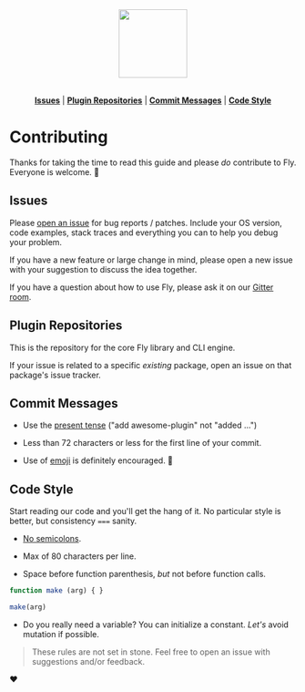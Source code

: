 <div align="center">
  <a href="http://github.com/flyjs/fly">
    <img width=120px  src="https://cloud.githubusercontent.com/assets/8317250/8733685/0be81080-2c40-11e5-98d2-c634f076ccd7.png">
  </a>
</div>

<br>

<p align="center">
<b><a href="#issues">Issues</a></b>
|
<b><a href="#plugin-repositories">Plugin Repositories</a></b>
|
<b><a href="#commit-messages">Commit Messages</a></b>
|
<b><a href="#code-style">Code Style</a></b>
</p>

# Contributing

Thanks for taking the time to read this guide and please _do_ contribute to Fly. Everyone is welcome. :metal:

## Issues

Please [open an issue](https://github.com/flyjs/fly/issues) for bug reports / patches. Include your OS version, code examples, stack traces and everything you can to help you debug your problem.

If you have a new feature or large change in mind, please open a new issue with your suggestion to discuss the idea together.

If you have a question about how to use Fly, please ask it on our [Gitter room](https://gitter.im/flyjs/fly).

## Plugin Repositories

This is the repository for the core Fly library and CLI engine.

If your issue is related to a specific _existing_ package, open an issue on that package's issue tracker.

## Commit Messages

+ Use the [present tense](https://simple.wikipedia.org/wiki/Present_tense) ("add awesome-plugin" not "added ...")

+ Less than 72 characters or less for the first line of your commit.

+ Use of [emoji](http://www.emoji-cheat-sheet.com/) is definitely encouraged. :beer:

## Code Style

Start reading our code and you'll get the hang of it. No particular style is better, but consistency `===` sanity.

+ [No semicolons](http://blog.izs.me/post/2353458699/an-open-letter-to-javascript-leaders-regarding).

+ Max of 80 characters per line.

+ Space before function parenthesis, _but_ not before function calls.

```js
function make (arg) { }

make(arg)
```

+ Do you really need a variable? You can initialize a constant. _Let's_ avoid mutation if possible.

> These rules are not set in stone. Feel free to open an issue with suggestions and/or feedback.

:heart:

